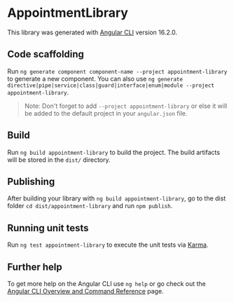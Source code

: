 # AppointmentLibrary

This library was generated with [Angular CLI](https://github.com/angular/angular-cli) version 16.2.0.

## Code scaffolding

Run `ng generate component component-name --project appointment-library` to generate a new component. You can also use `ng generate directive|pipe|service|class|guard|interface|enum|module --project appointment-library`.
> Note: Don't forget to add `--project appointment-library` or else it will be added to the default project in your `angular.json` file. 

## Build

Run `ng build appointment-library` to build the project. The build artifacts will be stored in the `dist/` directory.

## Publishing

After building your library with `ng build appointment-library`, go to the dist folder `cd dist/appointment-library` and run `npm publish`.

## Running unit tests

Run `ng test appointment-library` to execute the unit tests via [Karma](https://karma-runner.github.io).

## Further help

To get more help on the Angular CLI use `ng help` or go check out the [Angular CLI Overview and Command Reference](https://angular.io/cli) page.
